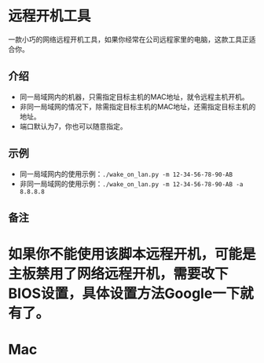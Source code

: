 
# 远程开机工具
一款小巧的网络远程开机工具，如果你经常在公司远程家里的电脑，这款工具正适合你。
## 介绍
* 同一局域网内的机器，只需指定目标主机的MAC地址，就令远程主机开机。
* 非同一局域网的情况下，除需指定目标主机的MAC地址，还需指定目标主机的地址。
* 端口默认为7，你也可以随意指定。

## 示例
* 同一局域网内的使用示例：`./wake_on_lan.py -m 12-34-56-78-90-AB`
* 非同一局域网的使用示例：`./wake_on_lan.py -m 12-34-56-78-90-AB -a 8.8.8.8`

## 备注
如果你不能使用该脚本远程开机，可能是主板禁用了网络远程开机，需要改下BIOS设置，具体设置方法Google一下就有了。
=======
# Mac
